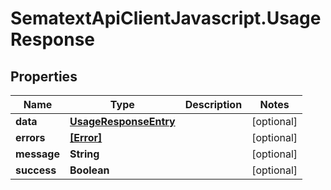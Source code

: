 # SematextApiClientJavascript.UsageResponse

## Properties
| Name        | Type                                            | Description | Notes      |
| ----------- | ----------------------------------------------- | ----------- | ---------- |
| **data**    | [**UsageResponseEntry**](UsageResponseEntry.md) |             | [optional] |
| **errors**  | [**[Error]**](Error.md)                         |             | [optional] |
| **message** | **String**                                      |             | [optional] |
| **success** | **Boolean**                                     |             | [optional] |
